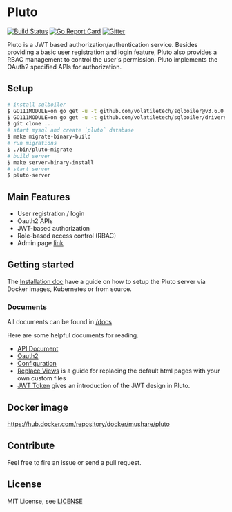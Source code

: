 # Pluto

[![Build Status](https://travis-ci.org/mushare/pluto.svg?branch=master)](https://travis-ci.org/mushare/pluto)
[![Go Report Card](https://goreportcard.com/badge/github.com/MuShare/pluto)](https://goreportcard.com/report/github.com/MuShare/pluto)
[![Gitter](https://badges.gitter.im/pluto-discuss/community.svg)](https://gitter.im/pluto-discuss/community?utm_source=badge&utm_medium=badge&utm_campaign=pr-badge)

Pluto is a JWT based authorization/authentication service. Besides providing a basic user registration and login feature, Pluto also provides a RBAC management to control the user's permission. Pluto implements the OAuth2 specified APIs for authorization.

## Setup

```bash
# install sqlboiler
$ GO111MODULE=on go get -u -t github.com/volatiletech/sqlboiler@v3.6.0
$ GO111MODULE=on go get -u -t github.com/volatiletech/sqlboiler/drivers/sqlboiler-mysql@v3.6.0
$ git clone ...
# start mysql and create `pluto` database
$ make migrate-binary-build
# run migrations
$ ./bin/pluto-migrate
# build server
$ make server-binary-install
# start server
$ pluto-server
```

## Main Features

* User registration / login
* Oauth2 APIs
* JWT-based authorization
* Role-based access control (RBAC)
* Admin page [link](https://github.com/MuShare/pluto-admin)

## Getting started

The [Installation doc](https://github.com/MuShare/pluto/blob/master/docs/installation.md) have a guide on how to setup the Pluto server via Docker images, Kubernetes or from source.

### Documents

All documents can be found in [/docs](https://github.com/MuShare/pluto/blob/master/docs)

Here are some helpful documents for reading.

* [API Document](https://github.com/MuShare/pluto/blob/master/docs/api.md)
* [Oauth2](https://github.com/MuShare/pluto/blob/master/docs/oauth.md)
* [Configuration](https://github.com/MuShare/pluto/blob/master/docs/configuration.md)
* [Replace Views](https://github.com/MuShare/pluto/blob/master/docs/view.md) is a guide for replacing the default html pages with your own custom files
* [JWT Token](https://github.com/MuShare/pluto/blob/master/docs/jwt.md) gives an introduction of the JWT design in Pluto.

## Docker image

https://hub.docker.com/repository/docker/mushare/pluto

## Contribute

Feel free to fire an issue or send a pull request.

## License

MIT License, see [LICENSE](https://github.com/MuShare/pluto/blob/master/LICENSE)
